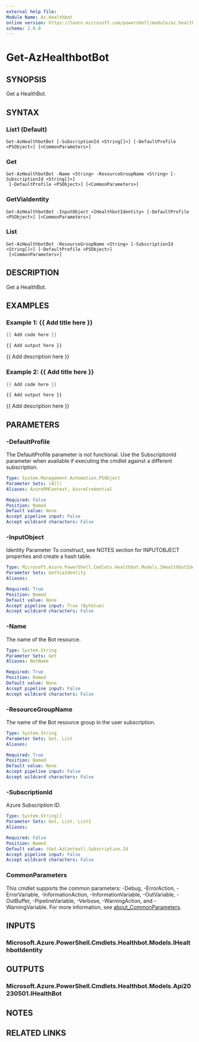 ```yaml
---
external help file:
Module Name: Az.Healthbot
online version: https://learn.microsoft.com/powershell/module/az.healthbot/get-azhealthbotbot
schema: 2.0.0
---
```


# Get-AzHealthbotBot

## SYNOPSIS
Get a HealthBot.

## SYNTAX

### List1 (Default)
```
Get-AzHealthbotBot [-SubscriptionId <String[]>] [-DefaultProfile <PSObject>] [<CommonParameters>]
```

### Get
```
Get-AzHealthbotBot -Name <String> -ResourceGroupName <String> [-SubscriptionId <String[]>]
 [-DefaultProfile <PSObject>] [<CommonParameters>]
```

### GetViaIdentity
```
Get-AzHealthbotBot -InputObject <IHealthbotIdentity> [-DefaultProfile <PSObject>] [<CommonParameters>]
```

### List
```
Get-AzHealthbotBot -ResourceGroupName <String> [-SubscriptionId <String[]>] [-DefaultProfile <PSObject>]
 [<CommonParameters>]
```

## DESCRIPTION
Get a HealthBot.

## EXAMPLES

### Example 1: {{ Add title here }}
```powershell
{{ Add code here }}
```

```output
{{ Add output here }}
```

{{ Add description here }}

### Example 2: {{ Add title here }}
```powershell
{{ Add code here }}
```

```output
{{ Add output here }}
```

{{ Add description here }}

## PARAMETERS

### -DefaultProfile
The DefaultProfile parameter is not functional.
Use the SubscriptionId parameter when available if executing the cmdlet against a different subscription.

```yaml
Type: System.Management.Automation.PSObject
Parameter Sets: (All)
Aliases: AzureRMContext, AzureCredential

Required: False
Position: Named
Default value: None
Accept pipeline input: False
Accept wildcard characters: False
```

### -InputObject
Identity Parameter
To construct, see NOTES section for INPUTOBJECT properties and create a hash table.

```yaml
Type: Microsoft.Azure.PowerShell.Cmdlets.Healthbot.Models.IHealthbotIdentity
Parameter Sets: GetViaIdentity
Aliases:

Required: True
Position: Named
Default value: None
Accept pipeline input: True (ByValue)
Accept wildcard characters: False
```

### -Name
The name of the Bot resource.

```yaml
Type: System.String
Parameter Sets: Get
Aliases: BotName

Required: True
Position: Named
Default value: None
Accept pipeline input: False
Accept wildcard characters: False
```

### -ResourceGroupName
The name of the Bot resource group in the user subscription.

```yaml
Type: System.String
Parameter Sets: Get, List
Aliases:

Required: True
Position: Named
Default value: None
Accept pipeline input: False
Accept wildcard characters: False
```

### -SubscriptionId
Azure Subscription ID.

```yaml
Type: System.String[]
Parameter Sets: Get, List, List1
Aliases:

Required: False
Position: Named
Default value: (Get-AzContext).Subscription.Id
Accept pipeline input: False
Accept wildcard characters: False
```

### CommonParameters
This cmdlet supports the common parameters: -Debug, -ErrorAction, -ErrorVariable, -InformationAction, -InformationVariable, -OutVariable, -OutBuffer, -PipelineVariable, -Verbose, -WarningAction, and -WarningVariable. For more information, see [about_CommonParameters](http://go.microsoft.com/fwlink/?LinkID=113216).

## INPUTS

### Microsoft.Azure.PowerShell.Cmdlets.Healthbot.Models.IHealthbotIdentity

## OUTPUTS

### Microsoft.Azure.PowerShell.Cmdlets.Healthbot.Models.Api20230501.IHealthBot

## NOTES

## RELATED LINKS

